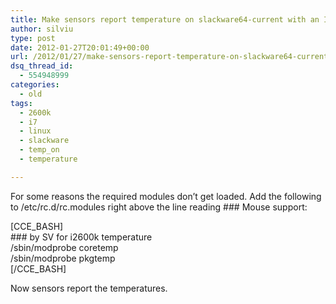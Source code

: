 ```yaml
---
title: Make sensors report temperature on slackware64-current with an Intel I7 2600k
author: silviu
type: post
date: 2012-01-27T20:01:49+00:00
url: /2012/01/27/make-sensors-report-temperature-on-slackware64-current-with-an-intel-i7-2600k/
dsq_thread_id:
  - 554948999
categories:
  - old
tags:
  - 2600k
  - i7
  - linux
  - slackware
  - temp_on
  - temperature

---
```

For some reasons the required modules don&#8217;t get loaded. Add the following to /etc/rc.d/rc.modules right above the line reading ### Mouse support:

[CCE_BASH]  
\### by SV for i2600k temperature  
/sbin/modprobe coretemp  
/sbin/modprobe pkgtemp  
[/CCE_BASH]

Now sensors report the temperatures.